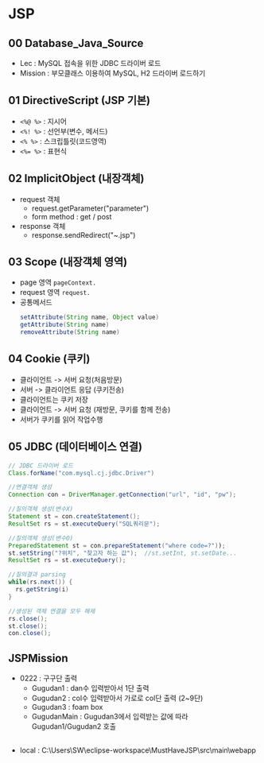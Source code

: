 # JSP

## 00 Database_Java_Source
+ Lec : MySQL 접속을 위한 JDBC 드라이버 로드
+ Mission : 부모클래스 이용하여 MySQL, H2 드라이버 로드하기

## 01 DirectiveScript (JSP 기본)
+ `<%@ %>` : 지시어
+ `<%! %>` : 선언부(변수, 메서드)
+ `<% %>`  : 스크립틀릿(코드영역)
+ `<%= %>` : 표현식

## 02 ImplicitObject (내장객체)
+ request 객체
  + request.getParameter("parameter")
  + form method : get / post
+ response 객체
  + response.sendRedirect("~.jsp")

## 03 Scope (내장객체 영역)
  + page 영역 `pageContext.`
  + request 영역 `request.`
  + 공통메서드
    ```java
    setAttribute(String name, Object value)
    getAttribute(String name)
    removeAttribute(String name)
    ```
    
## 04 Cookie (쿠키)
  + 클라이언트 -> 서버 요청(처음방문)
  + 서버 -> 클라이언트 응답 (쿠키전송)
  + 클라이언트는 쿠키 저장
  + 클라이언트 -> 서버 요청 (재방문, 쿠키를 함께 전송)
  + 서버가 쿠키를 읽어 작업수행
  
## 05 JDBC (데이터베이스 연결)
```java
// JDBC 드라이버 로드
Class.forName("com.mysql.cj.jdbc.Driver") 

//연결객체 생성
Connection con = DriverManager.getConnection("url", "id", "pw");  

//질의객체 생성(변수X)
Statement st = con.createStatement();  
ResultSet rs = st.executeQuery("SQL쿼리문");

//질의객체 생성(변수O)
PreparedStatement st = con.prepareStatement("where code=?")); 
st.setString("?위치", "찾고자 하는 값");  //st.setInt, st.setDate...
ResultSet rs = st.executeQuery();

//질의결과 parsing
while(rs.next()) {		
  rs.getString(i)
}

//생성된 객체 연결을 모두 해제
rs.close();
st.close();
con.close();

```

## JSPMission
  + 0222 : 구구단 출력
    + Gugudan1 : dan수 입력받아서 1단 출력
    + Gugudan2 : col수 입력받아서 가로로 col단 출력 (2~9단)
    + Gugudan3 : foam box
    + GugudanMain : Gugudan3에서 입력받는 값에 따라 Gugudan1/Gugudan2 호출
    
##
+ local : C:\Users\SW\eclipse-workspace\MustHaveJSP\src\main\webapp
